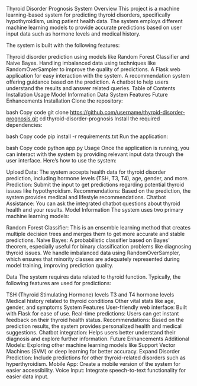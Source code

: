 Thyroid Disorder Prognosis System
Overview
This project is a machine learning-based system for predicting thyroid disorders, specifically hypothyroidism, using patient health data. The system employs different machine learning models to provide accurate predictions based on user input data such as hormone levels and medical history.

The system is built with the following features:

Thyroid disorder prediction using models like Random Forest Classifier and Naive Bayes.
Handling imbalanced data using techniques like RandomOverSampler to improve the quality of predictions.
A Flask web application for easy interaction with the system.
A recommendation system offering guidance based on the prediction.
A chatbot to help users understand the results and answer related queries.
Table of Contents
Installation
Usage
Model Information
Data
System Features
Future Enhancements
Installation
Clone the repository:

bash
Copy code
git clone https://github.com/username/thyroid-disorder-prognosis.git
cd thyroid-disorder-prognosis
Install the required dependencies:

bash
Copy code
pip install -r requirements.txt
Run the application:

bash
Copy code
python app.py
Usage
Once the application is running, you can interact with the system by providing relevant input data through the user interface. Here’s how to use the system:

Upload Data: The system accepts health data for thyroid disorder prediction, including hormone levels (TSH, T3, T4), age, gender, and more.
Prediction: Submit the input to get predictions regarding potential thyroid issues like hypothyroidism.
Recommendations: Based on the prediction, the system provides medical and lifestyle recommendations.
Chatbot Assistance: You can ask the integrated chatbot questions about thyroid health and your results.
Model Information
The system uses two primary machine learning models:

Random Forest Classifier: This is an ensemble learning method that creates multiple decision trees and merges them to get more accurate and stable predictions.
Naive Bayes: A probabilistic classifier based on Bayes' theorem, especially useful for binary classification problems like diagnosing thyroid issues.
We handle imbalanced data using RandomOverSampler, which ensures that minority classes are adequately represented during model training, improving prediction quality.

Data
The system requires data related to thyroid function. Typically, the following features are used for predictions:

TSH (Thyroid Stimulating Hormone) levels
T3 and T4 hormone levels
Medical history related to thyroid conditions
Other vital stats like age, gender, and symptoms
System Features
User-friendly web interface: Built with Flask for ease of use.
Real-time predictions: Users can get instant feedback on their thyroid health status.
Recommendations: Based on the prediction results, the system provides personalized health and medical suggestions.
Chatbot integration: Helps users better understand their diagnosis and explore further information.
Future Enhancements
Additional Models: Exploring other machine learning models like Support Vector Machines (SVM) or deep learning for better accuracy.
Expand Disorder Prediction: Include predictions for other thyroid-related disorders such as hyperthyroidism.
Mobile App: Create a mobile version of the system for easier accessibility.
Voice Input: Integrate speech-to-text functionality for easier data input.
